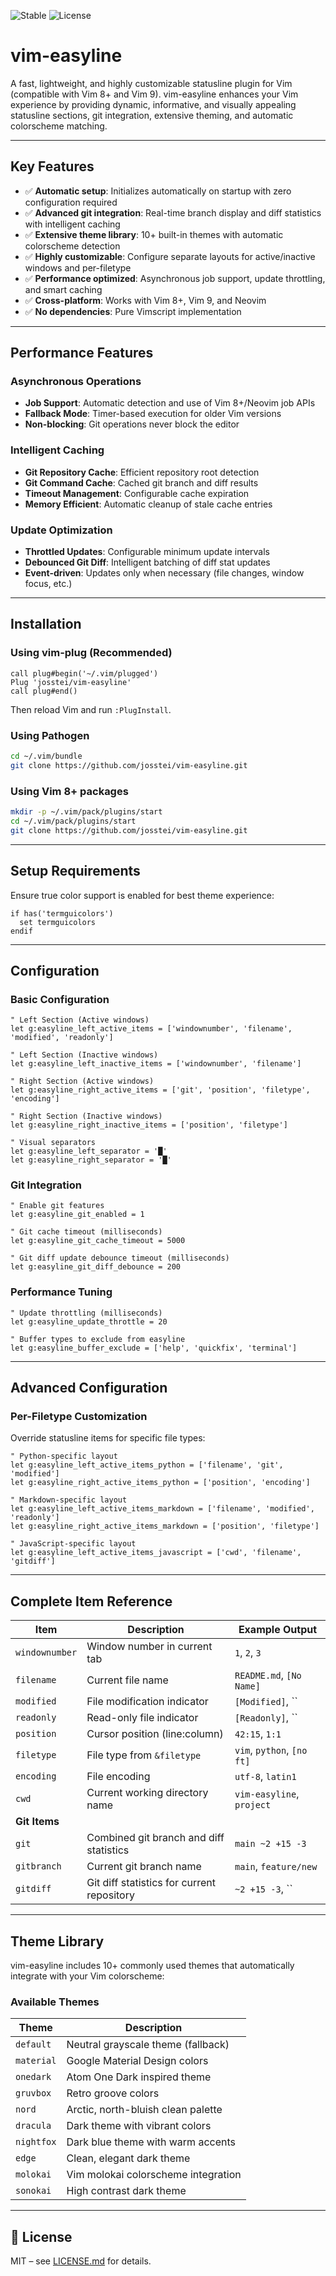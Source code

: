 ![Stable](https://img.shields.io/badge/status-stable-brightgreen) ![License](https://img.shields.io/badge/license-MIT-blue)

# vim-easyline

A fast, lightweight, and highly customizable statusline plugin for Vim (compatible with Vim 8+ and Vim 9). vim-easyline enhances your Vim experience by providing dynamic, informative, and visually appealing statusline sections, git integration, extensive theming, and automatic colorscheme matching.

---

## Key Features

- ✅ **Automatic setup**: Initializes automatically on startup with zero configuration required
- ✅ **Advanced git integration**: Real-time branch display and diff statistics with intelligent caching
- ✅ **Extensive theme library**: 10+ built-in themes with automatic colorscheme detection
- ✅ **Highly customizable**: Configure separate layouts for active/inactive windows and per-filetype
- ✅ **Performance optimized**: Asynchronous job support, update throttling, and smart caching
- ✅ **Cross-platform**: Works with Vim 8+, Vim 9, and Neovim
- ✅ **No dependencies**: Pure Vimscript implementation

---

## Performance Features

### Asynchronous Operations
- **Job Support**: Automatic detection and use of Vim 8+/Neovim job APIs
- **Fallback Mode**: Timer-based execution for older Vim versions
- **Non-blocking**: Git operations never block the editor

### Intelligent Caching
- **Git Repository Cache**: Efficient repository root detection
- **Git Command Cache**: Cached git branch and diff results
- **Timeout Management**: Configurable cache expiration
- **Memory Efficient**: Automatic cleanup of stale cache entries

### Update Optimization
- **Throttled Updates**: Configurable minimum update intervals
- **Debounced Git Diff**: Intelligent batching of diff stat updates
- **Event-driven**: Updates only when necessary (file changes, window focus, etc.)

---

## Installation

### Using vim-plug (Recommended)

```vim
call plug#begin('~/.vim/plugged')
Plug 'josstei/vim-easyline'
call plug#end()
```

Then reload Vim and run `:PlugInstall`.

### Using Pathogen

```bash
cd ~/.vim/bundle
git clone https://github.com/josstei/vim-easyline.git
```

### Using Vim 8+ packages

```bash
mkdir -p ~/.vim/pack/plugins/start
cd ~/.vim/pack/plugins/start
git clone https://github.com/josstei/vim-easyline.git
```

---

## Setup Requirements

Ensure true color support is enabled for best theme experience:

```vim
if has('termguicolors')
  set termguicolors
endif
```

---

## Configuration

### Basic Configuration

```vim
" Left Section (Active windows)
let g:easyline_left_active_items = ['windownumber', 'filename', 'modified', 'readonly']

" Left Section (Inactive windows)
let g:easyline_left_inactive_items = ['windownumber', 'filename']

" Right Section (Active windows)
let g:easyline_right_active_items = ['git', 'position', 'filetype', 'encoding']

" Right Section (Inactive windows)
let g:easyline_right_inactive_items = ['position', 'filetype']

" Visual separators
let g:easyline_left_separator = '█'
let g:easyline_right_separator = '█'
```

### Git Integration

```vim
" Enable git features
let g:easyline_git_enabled = 1

" Git cache timeout (milliseconds)
let g:easyline_git_cache_timeout = 5000

" Git diff update debounce timeout (milliseconds)
let g:easyline_git_diff_debounce = 200
```

### Performance Tuning

```vim
" Update throttling (milliseconds)
let g:easyline_update_throttle = 20

" Buffer types to exclude from easyline
let g:easyline_buffer_exclude = ['help', 'quickfix', 'terminal']
```
---

## Advanced Configuration

### Per-Filetype Customization

Override statusline items for specific file types:

```vim
" Python-specific layout
let g:easyline_left_active_items_python = ['filename', 'git', 'modified']
let g:easyline_right_active_items_python = ['position', 'encoding']

" Markdown-specific layout
let g:easyline_left_active_items_markdown = ['filename', 'modified', 'readonly']
let g:easyline_right_active_items_markdown = ['position', 'filetype']

" JavaScript-specific layout
let g:easyline_left_active_items_javascript = ['cwd', 'filename', 'gitdiff']
```

---

## Complete Item Reference

| **Item**         | **Description**                                  | **Example Output**        |
|------------------|--------------------------------------------------|---------------------------|
| `windownumber`   | Window number in current tab                     | `1`, `2`, `3`            |
| `filename`       | Current file name                                | `README.md`, `[No Name]` |
| `modified`       | File modification indicator                      | `[Modified]`, ``         |
| `readonly`       | Read-only file indicator                         | `[Readonly]`, ``         |
| `position`       | Cursor position (line:column)                    | `42:15`, `1:1`           |
| `filetype`       | File type from `&filetype`                       | `vim`, `python`, `[no ft]` |
| `encoding`       | File encoding                                    | `utf-8`, `latin1`        |
| `cwd`            | Current working directory name                   | `vim-easyline`, `project` |
| **Git Items**    |                                                  |                           |
| `git`            | Combined git branch and diff statistics          | `main ~2 +15 -3`         |
| `gitbranch`      | Current git branch name                          | `main`, `feature/new`    |
| `gitdiff`        | Git diff statistics for current repository       | `~2 +15 -3`, ``          |

---

## Theme Library

vim-easyline includes 10+ commonly used themes that automatically integrate with your Vim colorscheme:

### Available Themes

| **Theme**     | **Description**                                  |
|---------------|--------------------------------------------------|
| `default`     | Neutral grayscale theme (fallback)              |
| `material`    | Google Material Design colors                    |
| `onedark`     | Atom One Dark inspired theme                    |
| `gruvbox`     | Retro groove colors                              |
| `nord`        | Arctic, north-bluish clean palette               |
| `dracula`     | Dark theme with vibrant colors                  |
| `nightfox`    | Dark blue theme with warm accents               |
| `edge`        | Clean, elegant dark theme                        |
| `molokai`     | Vim molokai colorscheme integration              |
| `sonokai`     | High contrast dark theme                         |



---

## 📝 License

MIT – see [LICENSE.md](LICENSE.md) for details.
